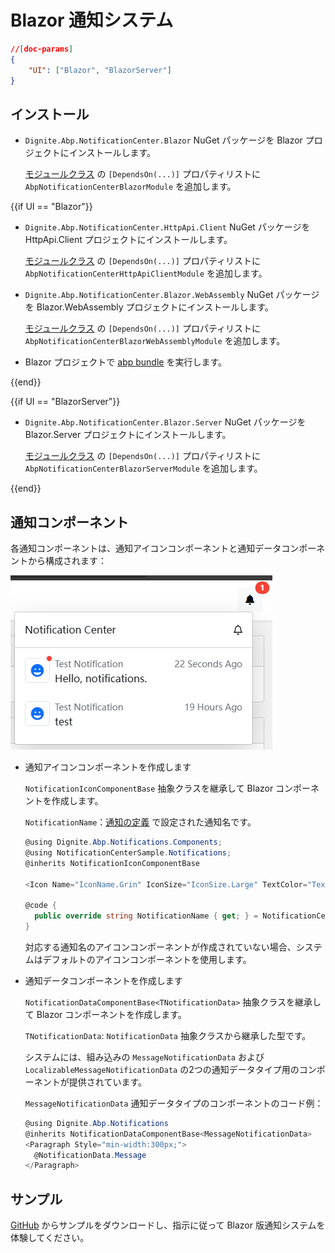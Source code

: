 # Blazor 通知システム

````json
//[doc-params]
{
    "UI": ["Blazor", "BlazorServer"]
}
````

## インストール

- `Dignite.Abp.NotificationCenter.Blazor` NuGet パッケージを Blazor プロジェクトにインストールします。

  [モジュールクラス](https://docs.abp.io/en/abp/latest/Module-Development-Basics) の `[DependsOn(...)]` プロパティリストに `AbpNotificationCenterBlazorModule` を追加します。

{{if UI == "Blazor"}}

- `Dignite.Abp.NotificationCenter.HttpApi.Client` NuGet パッケージを HttpApi.Client プロジェクトにインストールします。

  [モジュールクラス](https://docs.abp.io/en/abp/latest/Module-Development-Basics) の `[DependsOn(...)]` プロパティリストに `AbpNotificationCenterHttpApiClientModule` を追加します。

- `Dignite.Abp.NotificationCenter.Blazor.WebAssembly` NuGet パッケージを Blazor.WebAssembly プロジェクトにインストールします。

  [モジュールクラス](https://docs.abp.io/en/abp/latest/Module-Development-Basics) の `[DependsOn(...)]` プロパティリストに `AbpNotificationCenterBlazorWebAssemblyModule` を追加します。

- Blazor プロジェクトで [abp bundle](https://docs.abp.io/en/abp/latest/CLI#bundle) を実行します。

{{end}}

{{if UI == "BlazorServer"}}

- `Dignite.Abp.NotificationCenter.Blazor.Server` NuGet パッケージを Blazor.Server プロジェクトにインストールします。

  [モジュールクラス](https://docs.abp.io/en/abp/latest/Module-Development-Basics) の `[DependsOn(...)]` プロパティリストに `AbpNotificationCenterBlazorServerModule` を追加します。

{{end}}

## 通知コンポーネント

各通知コンポーネントは、通知アイコンコンポーネントと通知データコンポーネントから構成されます：

![NotificationsComponent](images/NotificationsComponent.png)

- 通知アイコンコンポーネントを作成します

  `NotificationIconComponentBase` 抽象クラスを継承して Blazor コンポーネントを作成します。

  `NotificationName`：[通知の定義](Notifications.md#定義通知) で設定された通知名です。

  ```csharp
  @using Dignite.Abp.Notifications.Components;
  @using NotificationCenterSample.Notifications;
  @inherits NotificationIconComponentBase

  <Icon Name="IconName.Grin" IconSize="IconSize.Large" TextColor="TextColor.Primary"></Icon>

  @code {
    public override string NotificationName { get; } = NotificationCenterSampleNotifications.TestNotification;
  }
  ```

  対応する通知名のアイコンコンポーネントが作成されていない場合、システムはデフォルトのアイコンコンポーネントを使用します。

- 通知データコンポーネントを作成します

  `NotificationDataComponentBase<TNotificationData>` 抽象クラスを継承して Blazor コンポーネントを作成します。

  `TNotificationData`: `NotificationData` 抽象クラスから継承した型です。

  システムには、組み込みの `MessageNotificationData` および `LocalizableMessageNotificationData` の2つの通知データタイプ用のコンポーネントが提供されています。

  `MessageNotificationData` 通知データタイプのコンポーネントのコード例：

  ```csharp
  @using Dignite.Abp.Notifications
  @inherits NotificationDataComponentBase<MessageNotificationData>
  <Paragraph Style="min-width:300px;">
    @NotificationData.Message
  </Paragraph>
  ```

## サンプル

[GitHub](https://github.com/dignite-projects/dignite-abp/tree/main/samples/FileExplorerSample) からサンプルをダウンロードし、指示に従って Blazor 版通知システムを体験してください。
